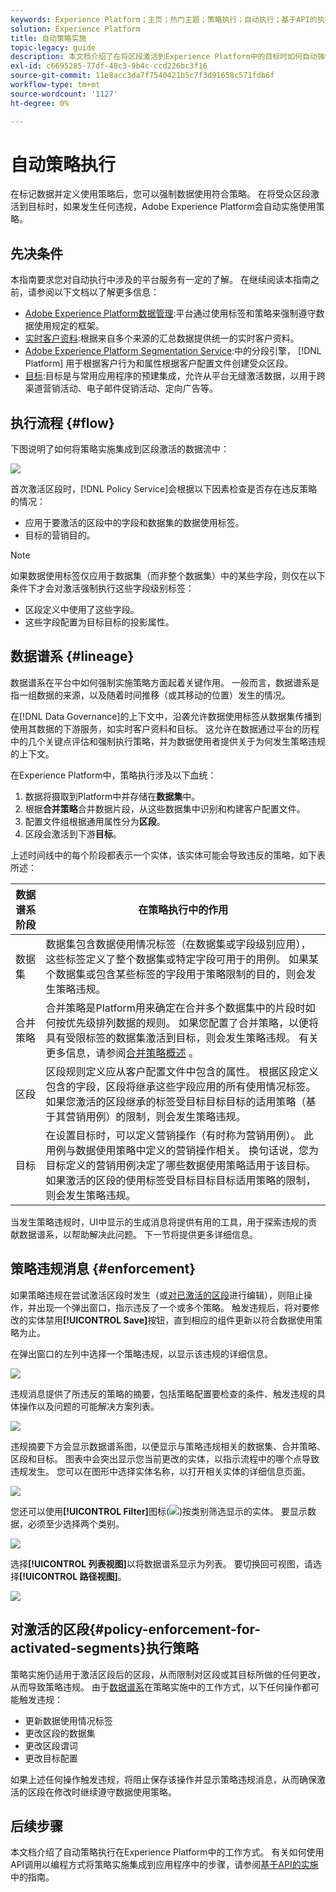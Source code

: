 ```yaml
---
keywords: Experience Platform；主页；热门主题；策略执行；自动执行；基于API的执行；数据管理
solution: Experience Platform
title: 自动策略实施
topic-legacy: guide
description: 本文档介绍了在将区段激活到Experience Platform中的目标时如何自动强制实施数据使用策略。
exl-id: c6695285-77df-48c3-9b4c-ccd226bc3f16
source-git-commit: 11e8acc3da7f7540421b5c7f3d91658c571fdb6f
workflow-type: tm+mt
source-wordcount: '1127'
ht-degree: 0%

---
```


# 自动策略执行

在标记数据并定义使用策略后，您可以强制数据使用符合策略。 在将受众区段激活到目标时，如果发生任何违规，Adobe Experience Platform会自动实施使用策略。

## 先决条件

本指南要求您对自动执行中涉及的平台服务有一定的了解。 在继续阅读本指南之前，请参阅以下文档以了解更多信息：

* [Adobe Experience Platform数据管理](../home.md):平台通过使用标签和策略来强制遵守数据使用规定的框架。
* [实时客户资料](../../profile/home.md):根据来自多个来源的汇总数据提供统一的实时客户资料。
* [Adobe Experience Platform Segmentation Service](../../segmentation/home.md):中的分段引擎， [!DNL Platform] 用于根据客户行为和属性根据客户配置文件创建受众区段。
* [目标](../../destinations/home.md):目标是与常用应用程序的预建集成，允许从平台无缝激活数据，以用于跨渠道营销活动、电子邮件促销活动、定向广告等。

## 执行流程 {#flow}

下图说明了如何将策略实施集成到区段激活的数据流中：

![](../images/enforcement/enforcement-flow.png)

首次激活区段时，[!DNL Policy Service]会根据以下因素检查是否存在违反策略的情况：

* 应用于要激活的区段中的字段和数据集的数据使用标签。
* 目标的营销目的。

>[!NOTE]
>
>如果数据使用标签仅应用于数据集（而非整个数据集）中的某些字段，则仅在以下条件下才会对激活强制执行这些字段级别标签：
>
>* 区段定义中使用了这些字段。
>* 这些字段配置为目标目标的投影属性。


## 数据谱系 {#lineage}

数据谱系在平台中如何强制实施策略方面起着关键作用。 一般而言，数据谱系是指一组数据的来源，以及随着时间推移（或其移动的位置）发生的情况。

在[!DNL Data Governance]的上下文中，沿袭允许数据使用标签从数据集传播到使用其数据的下游服务，如实时客户资料和目标。 这允许在数据通过平台的历程中的几个关键点评估和强制执行策略，并为数据使用者提供关于为何发生策略违规的上下文。

在Experience Platform中，策略执行涉及以下血统：

1. 数据将摄取到Platform中并存储在&#x200B;**数据集**&#x200B;中。
1. 根据&#x200B;**合并策略**&#x200B;合并数据片段，从这些数据集中识别和构建客户配置文件。
1. 配置文件组根据通用属性分为&#x200B;**区段**。
1. 区段会激活到下游&#x200B;**目标**。

上述时间线中的每个阶段都表示一个实体，该实体可能会导致违反的策略，如下表所述：

| 数据谱系阶段 | 在策略执行中的作用 |
| --- | --- |
| 数据集 | 数据集包含数据使用情况标签（在数据集或字段级别应用），这些标签定义了整个数据集或特定字段可用于的用例。 如果某个数据集或包含某些标签的字段用于策略限制的目的，则会发生策略违规。 |
| 合并策略 | 合并策略是Platform用来确定在合并多个数据集中的片段时如何按优先级排列数据的规则。 如果您配置了合并策略，以便将具有受限标签的数据集激活到目标，则会发生策略违规。 有关更多信息，请参阅[合并策略概述](../../profile/merge-policies/overview.md) 。 |
| 区段 | 区段规则定义应从客户配置文件中包含的属性。 根据区段定义包含的字段，区段将继承这些字段应用的所有使用情况标签。 如果您激活的区段继承的标签受目标目标目标的适用策略（基于其营销用例）的限制，则会发生策略违规。 |
| 目标 | 在设置目标时，可以定义营销操作（有时称为营销用例）。 此用例与数据使用策略中定义的营销操作相关。 换句话说，您为目标定义的营销用例决定了哪些数据使用策略适用于该目标。 如果激活的区段的使用标签受目标目标目标适用策略的限制，则会发生策略违规。 |

当发生策略违规时，UI中显示的生成消息将提供有用的工具，用于探索违规的贡献数据谱系，以帮助解决此问题。 下一节将提供更多详细信息。

## 策略违规消息 {#enforcement}

如果策略违规在尝试激活区段时发生（或[对已激活的区段](#policy-enforcement-for-activated-segments)进行编辑），则阻止操作，并出现一个弹出窗口，指示违反了一个或多个策略。 触发违规后，将对要修改的实体禁用&#x200B;**[!UICONTROL Save]**&#x200B;按钮，直到相应的组件更新以符合数据使用策略为止。

在弹出窗口的左列中选择一个策略违规，以显示该违规的详细信息。

![](../images/enforcement/violation-policy-select.png)

违规消息提供了所违反的策略的摘要，包括策略配置要检查的条件、触发违规的具体操作以及问题的可能解决方案列表。

![](../images/enforcement/violation-summary.png)

违规摘要下方会显示数据谱系图，以便显示与策略违规相关的数据集、合并策略、区段和目标。 图表中会突出显示您当前更改的实体，以指示流程中的哪个点导致违规发生。 您可以在图形中选择实体名称，以打开相关实体的详细信息页面。

![](../images/enforcement/data-lineage.png)

您还可以使用&#x200B;**[!UICONTROL Filter]**&#x200B;图标(![](../images/enforcement/filter.png))按类别筛选显示的实体。 要显示数据，必须至少选择两个类别。

![](../images/enforcement/lineage-filter.png)

选择&#x200B;**[!UICONTROL 列表视图]**&#x200B;以将数据谱系显示为列表。 要切换回可视图，请选择&#x200B;**[!UICONTROL 路径视图]**。

![](../images/enforcement/list-view.png)

## 对激活的区段{#policy-enforcement-for-activated-segments}执行策略

策略实施仍适用于激活区段后的区段，从而限制对区段或其目标所做的任何更改，从而导致策略违规。 由于[数据谱系](#lineage)在策略实施中的工作方式，以下任何操作都可能触发违规：

* 更新数据使用情况标签
* 更改区段的数据集
* 更改区段谓词
* 更改目标配置

如果上述任何操作触发违规，将阻止保存该操作并显示策略违规消息，从而确保激活的区段在修改时继续遵守数据使用策略。

## 后续步骤

本文档介绍了自动策略执行在Experience Platform中的工作方式。 有关如何使用API调用以编程方式将策略实施集成到应用程序中的步骤，请参阅[基于API的实施](./api-enforcement.md)中的指南。
